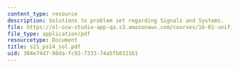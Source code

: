 ```yaml
---
content_type: resource
description: Solutions to problem set regarding Signals and Systems.
file: https://ol-ocw-studio-app-qa.s3.amazonaws.com/courses/16-01-unified-engineering-i-ii-iii-iv-fall-2005-spring-2006/304e74d798dafc92733374a5fb832161_s21_ps14_sol.pdf
file_type: application/pdf
resourcetype: Document
title: s21_ps14_sol.pdf
uid: 304e74d7-98da-fc92-7333-74a5fb832161
---
```

